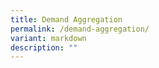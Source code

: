```yaml
---
title: Demand Aggregation
permalink: /demand-aggregation/
variant: markdown
description: ""
---
```

